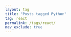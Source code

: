 ```yaml
---
layout: tag
title: "Posts tagged Python"
tag: react
permalink: /tags/react/
nav_exclude: true
---
```

